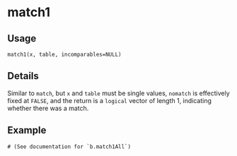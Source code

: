 match1
======

Usage
-----

    match1(x, table, incomparables=NULL)

Details
-------

Similar to `match`, but
`x` and `table` must be single values,
`nomatch` is effectively fixed at `FALSE`, and
the return is a `logical` vector of length 1,
indicating whether there was a match.

Example
-------

    # (See documentation for `b.match1All`)
